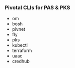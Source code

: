 ### Pivotal CLIs for PAS & PKS

- om
- bosh
- pivnet
- fly
- pks
- kubectl
- terraform
- uaac
- credhub



